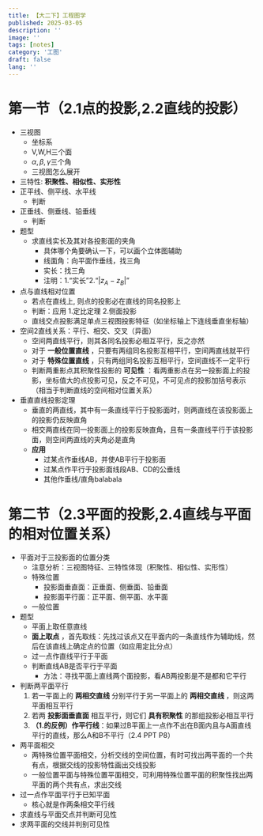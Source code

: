 ```yaml
---
title: 【大二下】工程图学
published: 2025-03-05
description: ''
image: ''
tags: [notes]
category: '工图'
draft: false 
lang: ''
---
```


# 第一节（2.1点的投影,2.2直线的投影）
- 三视图
    - 坐标系
    - V,W,H三个面
    - $\alpha,\beta,\gamma$三个角
    - 三视图怎么展开
- 三特性: **积聚性、相似性、实形性**
- 正平线、侧平线、水平线
    - 判断
- 正垂线、侧垂线、铅垂线
    - 判断
- 题型
    - 求直线实长及其对各投影面的夹角
        - 具体哪个角要确认一下，可以画个立体图辅助
        - 线面角：向平面作垂线，找三角
        - 实长：找三角
        - 注明：1.“实长”2.“$\lvert z_A - z_B \rvert$”
- 点与直线相对位置
    - 若点在直线上,  则点的投影必在直线的同名投影上
    - 判断：应用 1.定比定理 2.侧面投影
    - 直线交点投影满足单点三视图投影特征（如坐标轴上下连线垂直坐标轴）
- 空间2直线关系：平行、相交、交叉（异面）
    - 空间两直线平行，则其各同名投影必相互平行，反之亦然
    - 对于 **一般位置直线** ，只要有两组同名投影互相平行，空间两直线就平行
    - 对于 **特殊位置直线** ，只有两组同名投影互相平行，空间直线不一定平行
    - 判断两重影点其积聚性投影的 **可见性** ：看两重影点在另一投影面上的投影，坐标值大的点投影可见，反之不可见，不可见点的投影加括号表示（相当于判断直线的空间相对位置关系）
- 垂直直线投影定理
    - 垂直的两直线，其中有一条直线平行于投影面时，则两直线在该投影面上的投影仍反映直角
    - 相交两直线在同一投影面上的投影反映直角，且有一条直线平行于该投影面，则空间两直线的夹角必是直角
    - **应用**
        - 过某点作垂线AB，并使AB平行于投影面
        - 过某点作平行于投影面线段AB、CD的公垂线
        - 其他作垂线/直角balabala


# 第二节（2.3平面的投影,2.4直线与平面的相对位置关系）
- 平面对于三投影面的位置分类
    - 注意分析：三视图特征、三特性体现（积聚性、相似性、实形性）
    - 特殊位置
        - 投影面垂直面：正垂面、侧垂面、铅垂面
        - 投影面平行面：正平面、侧平面、水平面
    - 一般位置
- 题型
    - 平面上取任意直线
    - **面上取点** ，首先取线：先找过该点又在平面内的一条直线作为辅助线，然后在该直线上确定点的位置（如应用定比分点）
    - 过一点作直线平行于平面
    - 判断直线AB是否平行于平面
        - 方法：寻找平面上直线两个面投影，看AB两投影是不是都和它平行
- 判断两平面平行
    1. 若一平面上的 **两相交直线** 分别平行于另一平面上的 **两相交直线** ，则这两平面相互平行
    2. 若两 **投影面垂直面** 相互平行，则它们 **具有积聚性** 的那组投影必相互平行
    3. **（1.的反例）作平行线**：如果过B平面上一点作不出在B面内且与A面直线平行的直线，那么A和B不平行（2.4 PPT P8）
- 两平面相交
    - 两特殊位置平面相交，分析交线的空间位置，有时可找出两平面的一个共有点，根据交线的投影特性画出交线投影
    - 一般位置平面与特殊位置平面相交，可利用特殊位置平面的积聚性找出两平面的两个共有点，求出交线
- 过一点作平面平行于已知平面
    - 核心就是作两条相交平行线
- 求直线与平面交点并判断可见性
- 求两平面的交线并判别可见性